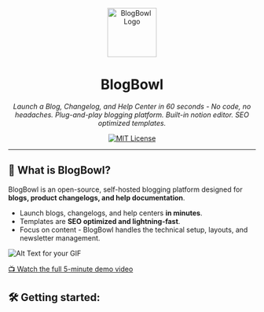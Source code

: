 <p align="center">
  <img src="https://framerusercontent.com/images/tjgm6B1wvt21XiKVxIqd25n6aQ.png" alt="BlogBowl Logo" width="100">
</p>

<h1 align="center">BlogBowl</h1>

<p align="center">
  <i>Launch a Blog, Changelog, and Help Center in 60 seconds - No code, no headaches. Plug-and-play blogging platform. Built-in notion editor. SEO optimized templates.</i>
</p>

<p align="center">
  <a href="https://github.com/BlogBowl/BlogBowl/master/LICENSE">
    <img src="https://img.shields.io/github/license/BlogBowl/BlogBowl.svg" alt="MIT License" />
  </a>
</p>

---

## 🚀 What is BlogBowl?
BlogBowl is an open-source, self-hosted blogging platform designed for **blogs, product changelogs, and help documentation**.

- Launch blogs, changelogs, and help centers **in minutes**.
- Templates are **SEO optimized and lightning-fast**.
- Focus on content - BlogBowl handles the technical setup, layouts, and newsletter management.

![Alt Text for your GIF](https://blogbowl-gen.sfo3.cdn.digitaloceanspaces.com/other/blogbowl-demo-gif.gif)

[📺 Watch the full 5-minute demo video](https://www.blogbowl.io/blog-hosting#demo)

## 🛠 Getting started:


